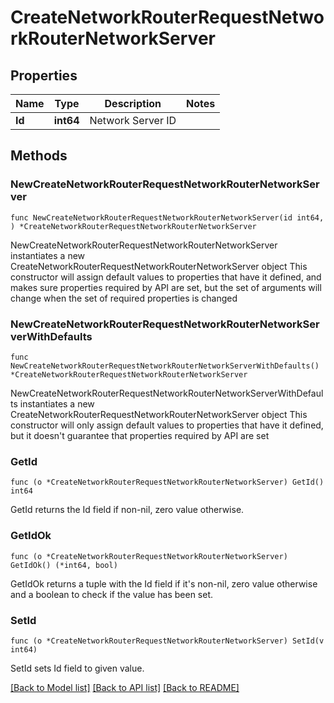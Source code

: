 # CreateNetworkRouterRequestNetworkRouterNetworkServer

## Properties

Name | Type | Description | Notes
------------ | ------------- | ------------- | -------------
**Id** | **int64** | Network Server ID | 

## Methods

### NewCreateNetworkRouterRequestNetworkRouterNetworkServer

`func NewCreateNetworkRouterRequestNetworkRouterNetworkServer(id int64, ) *CreateNetworkRouterRequestNetworkRouterNetworkServer`

NewCreateNetworkRouterRequestNetworkRouterNetworkServer instantiates a new CreateNetworkRouterRequestNetworkRouterNetworkServer object
This constructor will assign default values to properties that have it defined,
and makes sure properties required by API are set, but the set of arguments
will change when the set of required properties is changed

### NewCreateNetworkRouterRequestNetworkRouterNetworkServerWithDefaults

`func NewCreateNetworkRouterRequestNetworkRouterNetworkServerWithDefaults() *CreateNetworkRouterRequestNetworkRouterNetworkServer`

NewCreateNetworkRouterRequestNetworkRouterNetworkServerWithDefaults instantiates a new CreateNetworkRouterRequestNetworkRouterNetworkServer object
This constructor will only assign default values to properties that have it defined,
but it doesn't guarantee that properties required by API are set

### GetId

`func (o *CreateNetworkRouterRequestNetworkRouterNetworkServer) GetId() int64`

GetId returns the Id field if non-nil, zero value otherwise.

### GetIdOk

`func (o *CreateNetworkRouterRequestNetworkRouterNetworkServer) GetIdOk() (*int64, bool)`

GetIdOk returns a tuple with the Id field if it's non-nil, zero value otherwise
and a boolean to check if the value has been set.

### SetId

`func (o *CreateNetworkRouterRequestNetworkRouterNetworkServer) SetId(v int64)`

SetId sets Id field to given value.



[[Back to Model list]](../README.md#documentation-for-models) [[Back to API list]](../README.md#documentation-for-api-endpoints) [[Back to README]](../README.md)


